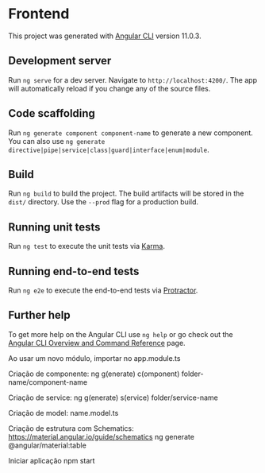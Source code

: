 # Frontend

This project was generated with [Angular CLI](https://github.com/angular/angular-cli) version 11.0.3.

## Development server

Run `ng serve` for a dev server. Navigate to `http://localhost:4200/`. The app will automatically reload if you change any of the source files.

## Code scaffolding

Run `ng generate component component-name` to generate a new component. You can also use `ng generate directive|pipe|service|class|guard|interface|enum|module`.

## Build

Run `ng build` to build the project. The build artifacts will be stored in the `dist/` directory. Use the `--prod` flag for a production build.

## Running unit tests

Run `ng test` to execute the unit tests via [Karma](https://karma-runner.github.io).

## Running end-to-end tests

Run `ng e2e` to execute the end-to-end tests via [Protractor](http://www.protractortest.org/).

## Further help

To get more help on the Angular CLI use `ng help` or go check out the [Angular CLI Overview and Command Reference](https://angular.io/cli) page.


Ao usar um novo módulo, importar no app.module.ts

Criação de componente: ng g(enerate) c(omponent) folder-name/component-name

Criação de service: ng g(enerate) s(ervice) folder/service-name

Criação de model: name.model.ts

Criação de estrutura com Schematics: https://material.angular.io/guide/schematics
ng generate @angular/material:table <component-name>

Iniciar aplicação
npm start